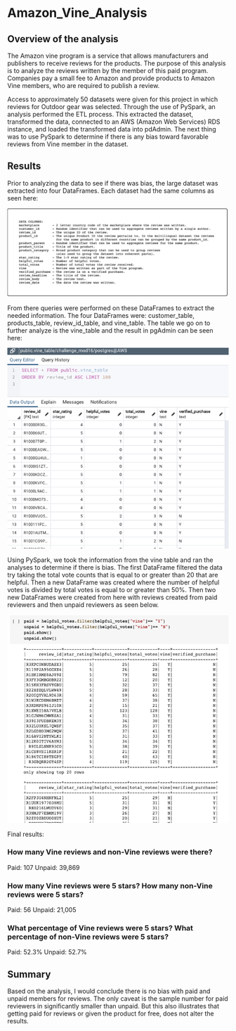 # Amazon_Vine_Analysis

## Overview of the analysis
The Amazon vine program is a service that allows manufacturers and publishers to receive reviews for the products. The purpose of this analysis is to analyze the reviews written by the member of this paid program. Companies pay a small fee to Amazon and provide products to Amazon Vine members, who are required to publish a review. 

Access to approximately 50 datasets were given for this project in which reviews for Outdoor gear was selected. Through the use of PySpark, an analysis performed the ETL process. This extracted the dataset, transformed the data, connected to an AWS (Amazon Web Services) RDS instance, and loaded the transformed data into pdAdmin. The next thing was to use PySpark to determine if there is any bias toward favorable reviews from Vine member in the dataset. 

## Results
Prior to analyzing the data to see if there was bias, the large dataset was extracted into four DataFrames. Each dataset had the same columns as seen here: 

![](https://github.com/holleyvoegtle/Amazon_Vine_Analysis/blob/main/images/data%20columns.png)



From there queries were performed on these DataFrames to extract the needed information. The four DataFrames were: customer_table, products_table, review_id_table, and vine_table. The table we go on to further analyze is the vine_table and the result in pgAdmin can be seen here: 

![](https://github.com/holleyvoegtle/Amazon_Vine_Analysis/blob/main/images/vine_table%20in%20pgAdmin.png)



Using PySpark, we took the information from the vine table and ran the analyses to determine if there is bias. The first DataFrame filtered the data try taking the total vote counts that is equal to or greater than 20 that are helpful. Then a new DataFrame was created where the number of helpful votes is divided by total votes is equal to or greater than 50%. Then two new DataFrames were created from here with reviews created from paid reviewers and then unpaid reviewers as seen below. 

![](https://github.com/holleyvoegtle/Amazon_Vine_Analysis/blob/main/images/paid%20and%20unpaid%20DF.png)  



Final results:


### How many Vine reviews and non-Vine reviews were there?
Paid: 107
Unpaid: 39,869

### How many Vine reviews were 5 stars? How many non-Vine reviews were 5 stars?
Paid: 56
Unpaid: 21,005

### What percentage of Vine reviews were 5 stars? What percentage of non-Vine reviews were 5 stars?
Paid: 52.3%
Unpaid: 52.7%

## Summary 

Based on the analysis, I would conclude there is no bias with paid and unpaid members for reviews. The only caveat is the sample number for paid reviewers in significantly smaller than unpaid.  But this also illustrates that getting paid for reviews or given the product for free, does not alter the results. 
